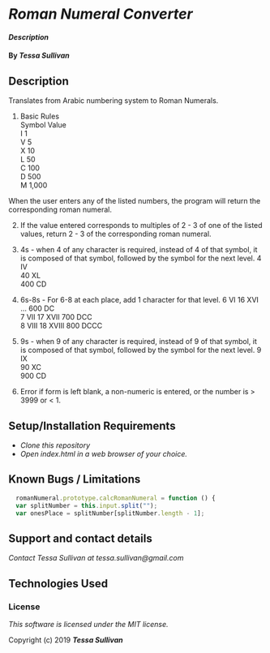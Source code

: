 # _Roman Numeral Converter_

#### _Description_

#### By _**Tessa Sullivan**_

## Description
Translates from Arabic numbering system to Roman Numerals.

1. Basic Rules  
Symbol  Value  
I       1  
V       5  
X       10  
L       50  
C       100  
D       500  
M       1,000

When the user enters any of the listed numbers, the program will return the corresponding roman numeral.

2. If the value entered corresponds to multiples of 2 - 3 of one of the listed values, return 2 - 3 of the corresponding roman numeral.

3. 4s - when 4 of any character is required, instead of 4 of that symbol, it is composed of that symbol, followed by the symbol for the next level.
4     IV  
40    XL  
400   CD  

4. 6s-8s - For 6-8 at each place, add 1 character for that level.
6     VI            16      XVI       ...       600   DC       
7     VII           17      XVII                700   DCC  
8     VIII          18      XVIII               800   DCCC  

5. 9s - when 9 of any character is required, instead of 9 of that symbol, it is composed of that symbol, followed by the symbol for the next level.
9     IX             
90    XC              
900   CD  

6. Error if form is left blank, a non-numeric is entered, or the number is > 3999 or < 1.

## Setup/Installation Requirements

* _Clone this repository_
* _Open index.html in a web browser of your choice._

## Known Bugs / Limitations

```javascript
  romanNumeral.prototype.calcRomanNumeral = function () {
  var splitNumber = this.input.split("");
  var onesPlace = splitNumber[splitNumber.length - 1];
  ```


## Support and contact details

_Contact Tessa Sullivan at tessa.sullivan@gmail.com_

## Technologies Used



### License

*This software is licensed under the MIT license.*

Copyright (c) 2019 **_Tessa Sullivan_**
